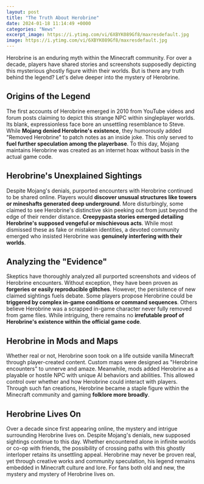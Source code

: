 ```yaml
---
layout: post
title: "The Truth About Herobrine"
date: 2024-01-18 11:14:49 +0000
categories: "News"
excerpt_image: https://i.ytimg.com/vi/6XBYK089Gf8/maxresdefault.jpg
image: https://i.ytimg.com/vi/6XBYK089Gf8/maxresdefault.jpg
---
```


Herobrine is an enduring myth within the Minecraft community. For over a decade, players have shared stories and screenshots supposedly depicting this mysterious ghostly figure within their worlds. But is there any truth behind the legend? Let's delve deeper into the mystery of Herobrine.
## Origins of the Legend
The first accounts of Herobrine emerged in 2010 from YouTube videos and forum posts claiming to depict this strange NPC within singleplayer worlds. Its blank, expressionless face bore an unsettling resemblance to Steve. While **Mojang denied Herobrine's existence**, they humorously added "Removed Herobrine" to patch notes as an inside joke. This only served to **fuel further speculation among the playerbase**. To this day, Mojang maintains Herobrine was created as an internet hoax without basis in the actual game code.
## Herobrine's Unexplained Sightings 
Despite Mojang's denials, purported encounters with Herobrine continued to be shared online. Players would **discover unusual structures like towers or mineshafts generated deep underground**. More disturbingly, some claimed to see Herobrine's distinctive skin peeking out from just beyond the edge of their render distance. **Creepypasta stories emerged detailing Herobrine's supposed vengeful or mischievous acts**. While most dismissed these as fake or mistaken identities, a devoted community emerged who insisted Herobrine was **genuinely interfering with their worlds**.
## Analyzing the "Evidence" 
Skeptics have thoroughly analyzed all purported screenshots and videos of Herobrine encounters. Without exception, they have been proven as **forgeries or easily reproducible glitches**. However, the persistence of new claimed sightings fuels debate. Some players propose Herobrine could be **triggered by complex in-game conditions or command sequences**. Others believe Herobrine was a scrapped in-game character never fully removed from game files. While intriguing, there remains no **irrefutable proof of Herobrine's existence within the official game code**. 
## Herobrine in Mods and Maps
Whether real or not, Herobrine soon took on a life outside vanilla Minecraft through player-created content. Custom maps were designed as "Herobrine encounters" to unnerve and amaze. Meanwhile, mods added Herobrine as a playable or hostile NPC with unique AI behaviors and abilities. This allowed control over whether and how Herobrine could interact with players. Through such fan creations, Herobrine became a staple figure within the Minecraft community and gaming **folklore more broadly**.
## Herobrine Lives On
Over a decade since first appearing online, the mystery and intrigue surrounding Herobrine lives on. Despite Mojang's denials, new supposed sightings continue to this day. Whether encountered alone in infinite worlds or co-op with friends, the possibility of crossing paths with this ghostly interloper retains its unsettling appeal. Herobrine may never be proven real, yet through creative works and community speculation, his legend remains embedded in Minecraft culture and lore. For fans both old and new, the mystery and mystery of Herobrine lives on.